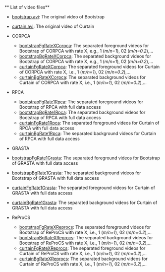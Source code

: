 
** List of video files**

- [bootstrap.avi](https://github.com/huynhlvd/corpca/blob/master/videos/bootstrap.avi?raw=true): The original video of Bootstrap
- [curtain.avi](https://github.com/huynhlvd/corpca/blob/master/videos/curtain.avi?raw=true): The original video of Curtain

- CORPCA
  - [bootstrapFgRateXCorpca](): The separated foreground videos for Bootstrap of CORPCA with rate X, e.g., 1 (_m/n=1_), 02 (_m/n=0.2_),...
  - [bootstrapBgRateXCorpca](): The separated background videos for Bootstrap of CORPCA with rate X, e.g., 1 (_m/n=1_), 02 (_m/n=0.2_),...
  - [curtainFgRateXCorpca](): The separated foreground videos for Curtain of CORPCA with rate X, i.e., 1 (_m/n=1_), 02 (_m/n=0.2_),...
  - [curtainBgRateXCorpca](): The separated background videos for Curtain of CORPCA with rate X, i.e., 1 (_m/n=1_), 02 (_m/n=0.2_),...
  
- RPCA
  - [bootstrapFgRate1Rpca](): The separated foreground videos for Bootstrap of RPCA with full data access
  - [bootstrapBgRate1Rpca](): The separated background videos for Bootstrap of RPCA with full data access
  - [curtainFgRate1Rpca](): The separated foreground videos for Curtain of RPCA with full data access
  - [curtainBgRate1Rpca](): The separated background videos for Curtain of RPCA with full data access
  
 - GRASTA
  - [bootstrapFgRate1Grasta](): The separated foreground videos for Bootstrap of GRASTA with full data access
  - [bootstrapBgRate1Grasta](): The separated background videos for Bootstrap of GRASTA with full data access
  - [curtainFgRate1Grasta](): The separated foreground videos for Curtain of GRASTA with full data access
  - [curtainBgRate1Grasta](): The separated background videos for Curtain of GRASTA with full data access

- ReProCS
  - [bootstrapFgRateXReprocs](): The separated foreground videos for Bootstrap of ReProCS with rate X, i.e., 1 (_m/n=1_), 02 (_m/n=0.2_),...
  - [bootstrapBgRateXReprocs](): The separated background videos for Bootstrap of ReProCS with rate X, i.e., 1 (_m/n=1_), 02 (_m/n=0.2_),...
  - [curtainFgRateXReprocs](): The separated foreground videos for Curtain of ReProCS with rate X, i.e., 1 (_m/n=1_), 02 (_m/n=0.2_),...
  - [curtainBgRateXReprocs](): The separated background videos for Curtain of ReProCS with rate X, i.e., 1 (_m/n=1_), 02 (_m/n=0.2_),...
